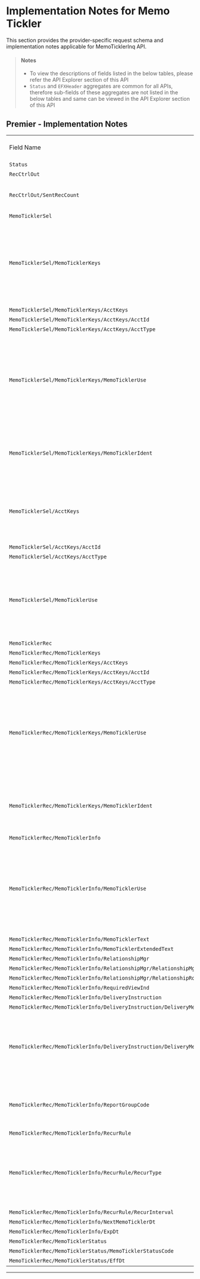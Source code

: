 # Implementation Notes for Memo Tickler

This section provides the provider-specific request schema and implementation notes applicable for MemoTicklerInq API.


<!--
type: tab
titles: Premier
-->
> #### Notes
> 
> - To view the descriptions of fields listed in the below tables, please refer the API Explorer section of this API
> - `Status` and `EFXHeader` aggregates are common for all APIs, therefore sub-fields of these aggregates are not listed in the below tables and same can be viewed in the API Explorer section of this API

## Premier - Implementation Notes

 <table cellspacing="0">
    <col />
    <col />
    <col />
    <col />
    <tbody>
        <tr>
            <td>Field Name</td>
            <td>Core Usage</td>
            <td>Core Field Length</td>
            <td>Implementation Note</td>
        </tr>
        <tr>
            <td><code>Status</code></td>
            <td>&#160;</td>
            <td>&#160;</td>
            <td>&#160;</td>
        </tr>
        <tr>
            <td><code>RecCtrlOut</code></td>
            <td>&#160;</td>
            <td>&#160;</td>
            <td>&#160;</td>
        </tr>
        <tr>
            <td><code>RecCtrlOut/SentRecCount</code></td>
            <td>&#160;</td>
            <td>&#160;</td>
            <td>Maximum 99 memos and ticklers are supported.</td>
        </tr>
        <tr>
            <td><code>MemoTicklerSel</code></td>
            <td>&#160;</td>
            <td>&#160;</td>
            <td>&#160;</td>
        </tr>
        <tr>
            <td><code>MemoTicklerSel/MemoTicklerKeys</code></td>
            <td>&#160;</td>
            <td>&#160;</td>
            <td>Provide memo/tickler number and account number associated with a memo/tickler to retrieve a memo/tickler record.</td>
        </tr>
        <tr>
            <td><code>MemoTicklerSel/MemoTicklerKeys/AcctKeys</code></td>
            <td>&#160;</td>
            <td>&#160;</td>
            <td>&#160;</td>
        </tr>
        <tr>
            <td><code>MemoTicklerSel/MemoTicklerKeys/AcctKeys/AcctId</code></td>
            <td>&#160;</td>
            <td>&#160;</td>
            <td>&#160;</td>
        </tr>
        <tr>
            <td><code>MemoTicklerSel/MemoTicklerKeys/AcctKeys/AcctType</code></td>
            <td>&#160;</td>
            <td>&#160;</td>
            <td>&#160;</td>
        </tr>
        <tr>
            <td><code>MemoTicklerSel/MemoTicklerKeys/MemoTicklerUse</code></td>
            <td>&#160;</td>
            <td>&#160;</td>
            <td>It is required to provide the addenda type to identify a memo/tickler item. Memo refers to miscellaneous addenda, whereas tickler refers to tickler addenda.</td>
        </tr>
        <tr>
            <td><code>MemoTicklerSel/MemoTicklerKeys/MemoTicklerIdent</code></td>
            <td>&#160;</td>
            <td>&#160;</td>
            <td>This field refers to addenda number and is required to identify the memo/tickler.</td>
        </tr>
        <tr>
            <td><code>MemoTicklerSel/AcctKeys</code></td>
            <td>&#160;</td>
            <td>&#160;</td>
            <td>This aggregate is used to retrieve all the memo or ticklers associated with an account.</td>
        </tr>
        <tr>
            <td><code>MemoTicklerSel/AcctKeys/AcctId</code></td>
            <td>&#160;</td>
            <td>&#160;</td>
            <td>&#160;</td>
        </tr>
        <tr>
            <td><code>MemoTicklerSel/AcctKeys/AcctType</code></td>
            <td>&#160;</td>
            <td>&#160;</td>
            <td>&#160;</td>
        </tr>
        <tr>
            <td><code>MemoTicklerSel/MemoTicklerUse</code></td>
            <td>&#160;</td>
            <td>&#160;</td>
            <td>It is required to select an item in this tag to get a memo or tickler record else, both memo and ticklers will be returned in response.</td>
        </tr>
        <tr>
            <td><code>MemoTicklerRec</code></td>
            <td>&#160;</td>
            <td>&#160;</td>
            <td>&#160;</td>
        </tr>
        <tr>
            <td><code>MemoTicklerRec/MemoTicklerKeys</code></td>
            <td>&#160;</td>
            <td>&#160;</td>
            <td>&#160;</td>
        </tr>
        <tr>
            <td><code>MemoTicklerRec/MemoTicklerKeys/AcctKeys</code></td>
            <td>&#160;</td>
            <td>&#160;</td>
            <td>&#160;</td>
        </tr>
        <tr>
            <td><code>MemoTicklerRec/MemoTicklerKeys/AcctKeys/AcctId</code></td>
            <td>&#160;</td>
            <td>&#160;</td>
            <td>&#160;</td>
        </tr>
        <tr>
            <td><code>MemoTicklerRec/MemoTicklerKeys/AcctKeys/AcctType</code></td>
            <td>&#160;</td>
            <td>&#160;</td>
            <td>&#160;</td>
        </tr>
        <tr>
            <td><code>MemoTicklerRec/MemoTicklerKeys/MemoTicklerUse</code></td>
            <td>&#160;</td>
            <td>&#160;</td>
            <td>It is required to provide the addenda type to identify a memo/tickler item. Memo refers to miscellaneous addenda, whereas tickler refers to tickler addenda.</td>
        </tr>
        <tr>
            <td><code>MemoTicklerRec/MemoTicklerKeys/MemoTicklerIdent</code></td>
            <td>&#160;</td>
            <td>&#160;</td>
            <td>This field refers to addenda number and is required to identify the memo/tickler.</td>
        </tr>
        <tr>
            <td><code>MemoTicklerRec/MemoTicklerInfo</code></td>
            <td>&#160;</td>
            <td>&#160;</td>
            <td>&#160;</td>
        </tr>
        <tr>
            <td><code>MemoTicklerRec/MemoTicklerInfo/MemoTicklerUse</code></td>
            <td>&#160;</td>
            <td>&#160;</td>
            <td>It is required to provide the addenda type to identify a memo/tickler item. Memo refers to miscellaneous addenda, whereas tickler refers to tickler addenda.</td>
        </tr>
        <tr>
            <td><code>MemoTicklerRec/MemoTicklerInfo/MemoTicklerText</code></td>
            <td>&#160;</td>
            <td>&#160;</td>
            <td>0</td>
        </tr>
        <tr>
            <td><code>MemoTicklerRec/MemoTicklerInfo/MemoTicklerExtendedText</code></td>
            <td>&#160;</td>
            <td>&#160;</td>
            <td>0</td>
        </tr>
        <tr>
            <td><code>MemoTicklerRec/MemoTicklerInfo/RelationshipMgr</code></td>
            <td>&#160;</td>
            <td>&#160;</td>
            <td>&#160;</td>
        </tr>
        <tr>
            <td><code>MemoTicklerRec/MemoTicklerInfo/RelationshipMgr/RelationshipMgrIdent</code></td>
            <td>&#160;</td>
            <td>&#160;</td>
            <td>0</td>
        </tr>
        <tr>
            <td><code>MemoTicklerRec/MemoTicklerInfo/RelationshipMgr/RelationshipRole</code></td>
            <td>&#160;</td>
            <td>&#160;</td>
            <td>0</td>
        </tr>
        <tr>
            <td><code>MemoTicklerRec/MemoTicklerInfo/RequiredViewInd</code></td>
            <td>&#160;</td>
            <td>&#160;</td>
            <td>0</td>
        </tr>
        <tr>
            <td><code>MemoTicklerRec/MemoTicklerInfo/DeliveryInstruction</code></td>
            <td>&#160;</td>
            <td>&#160;</td>
            <td>&#160;</td>
        </tr>
        <tr>
            <td><code>MemoTicklerRec/MemoTicklerInfo/DeliveryInstruction/DeliveryMethod</code></td>
            <td>&#160;</td>
            <td>&#160;</td>
            <td>&#160;</td>
        </tr>
        <tr>
            <td><code>MemoTicklerRec/MemoTicklerInfo/DeliveryInstruction/DeliveryMedia</code></td>
            <td>&#160;</td>
            <td>&#160;</td>
            <td>This field indicates the client-defined format used to generate an 8 1/2" x 11" or side-by-side notification form.</td>
        </tr>
        <tr>
            <td><code>MemoTicklerRec/MemoTicklerInfo/ReportGroupCode</code></td>
            <td>&#160;</td>
            <td>&#160;</td>
            <td>This tag referes to Miscellaneous Code for both memos and tickelers.</td>
        </tr>
        <tr>
            <td><code>MemoTicklerRec/MemoTicklerInfo/RecurRule</code></td>
            <td>&#160;</td>
            <td>&#160;</td>
            <td>0</td>
        </tr>
        <tr>
            <td><code>MemoTicklerRec/MemoTicklerInfo/RecurRule/RecurType</code></td>
            <td>&#160;</td>
            <td>&#160;</td>
            <td>Additional yearly frequencies of every two years, every four years and every five years is supported.</td>
        </tr>
        <tr>
            <td><code>MemoTicklerRec/MemoTicklerInfo/RecurRule/RecurInterval</code></td>
            <td>&#160;</td>
            <td>&#160;</td>
            <td>&#160;</td>
        </tr>
        <tr>
            <td><code>MemoTicklerRec/MemoTicklerInfo/NextMemoTicklerDt</code></td>
            <td>&#160;</td>
            <td>&#160;</td>
            <td>0</td>
        </tr>
        <tr>
            <td><code>MemoTicklerRec/MemoTicklerInfo/ExpDt</code></td>
            <td>&#160;</td>
            <td>&#160;</td>
            <td>0</td>
        </tr>
        <tr>
            <td><code>MemoTicklerRec/MemoTicklerStatus</code></td>
            <td>&#160;</td>
            <td>&#160;</td>
            <td>&#160;</td>
        </tr>
        <tr>
            <td><code>MemoTicklerRec/MemoTicklerStatus/MemoTicklerStatusCode</code></td>
            <td>&#160;</td>
            <td>&#160;</td>
            <td>&#160;</td>
        </tr>
        <tr>
            <td><code>MemoTicklerRec/MemoTicklerStatus/EffDt</code></td>
            <td>&#160;</td>
            <td>&#160;</td>
            <td>&#160;</td>
        </tr>
    </tbody>
</table>

---


<!--
type: tab-end -->
